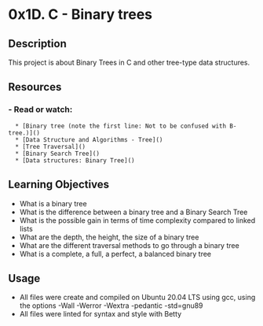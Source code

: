 # 0x1D. C - Binary trees

## Description
This project is about Binary Trees in C and other tree-type data structures. 

## Resources
  ### - Read or watch:
      * [Binary tree (note the first line: Not to be confused with B-tree.)]()
      * [Data Structure and Algorithms - Tree]()
      * [Tree Traversal]()
      * [Binary Search Tree]()
      * [Data structures: Binary Tree]()
    
## Learning Objectives
- What is a binary tree
- What is the difference between a binary tree and a Binary Search Tree
- What is the possible gain in terms of time complexity compared to linked lists
- What are the depth, the height, the size of a binary tree
- What are the different traversal methods to go through a binary tree
- What is a complete, a full, a perfect, a balanced binary tree
      
## Usage 
- All files were create and compiled on Ubuntu 20.04 LTS using gcc, using the options -Wall -Werror -Wextra -pedantic -std=gnu89
- All files were linted for syntax and style with Betty
